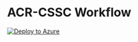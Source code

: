 # ACR-CSSC Workflow
[![Deploy to Azure](https://aka.ms/deploytoazurebutton)](https://portal.azure.com/#create/Microsoft.Template/uri/https%3A%2F%2Fraw.githubusercontent.com%2Fsiby-george%2FACR-CSSC%2FCssc-workflow%2FCSSC.json)
